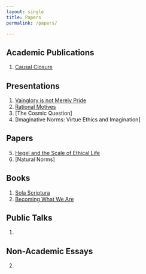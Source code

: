 ```yaml
---
layout: single
title: Papers
permalink: /papers/

---
```


## Academic Publications

1. [Causal Closure](/closure)


## Presentations

1. [Vainglory is not Merely Pride](/vainglory)
4. [Rational Motives](/motives)
1. [The Cosmic Question]
3. [Imaginative Norms: Virtue Ethics and Imagination]

## Papers

5. [Hegel and the Scale of Ethical Life](/hegel)
4. [Natural Norms]


## Books

1. [Sola Scriptura](https://www.amazon.com/Sola-Scriptura-Dialogue-Keith-Buhler/dp/1475270860/ref=sr_1_11?ie=UTF8&qid=1351488005&sr=8-11&keywords=sola+scriptura)
2. [Becoming What We Are](http://www.keithbuhler.com/phd)


## Public Talks

1. 

## Non-Academic Essays

2. 